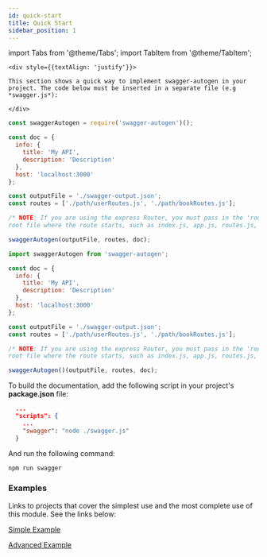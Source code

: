 ```yaml
---
id: quick-start
title: Quick Start
sidebar_position: 1
---
```


import Tabs from '@theme/Tabs';
import TabItem from '@theme/TabItem';

```mdx-code-block
<div style={{textAlign: 'justify'}}>

This section shows a quick way to implement swagger-autogen in your project. The code below must be inserted in a separate file (e.g *swagger.js*):

</div>
```


<Tabs>
<TabItem value="commonjs" label="CommonJs">

```js title="swagger.js"
const swaggerAutogen = require('swagger-autogen')();

const doc = {
  info: {
    title: 'My API',
    description: 'Description'
  },
  host: 'localhost:3000'
};

const outputFile = './swagger-output.json';
const routes = ['./path/userRoutes.js', './path/bookRoutes.js'];

/* NOTE: If you are using the express Router, you must pass in the 'routes' only the 
root file where the route starts, such as index.js, app.js, routes.js, etc ... */

swaggerAutogen(outputFile, routes, doc);
```

</TabItem>
<TabItem value="esmodules" label="ES Modules">

```js title="swagger.js"
import swaggerAutogen from 'swagger-autogen';

const doc = {
  info: {
    title: 'My API',
    description: 'Description'
  },
  host: 'localhost:3000'
};

const outputFile = './swagger-output.json';
const routes = ['./path/userRoutes.js', './path/bookRoutes.js'];

/* NOTE: If you are using the express Router, you must pass in the 'routes' only the 
root file where the route starts, such as index.js, app.js, routes.js, etc ... */

swaggerAutogen()(outputFile, routes, doc);
```
</TabItem>
</Tabs>

To build the documentation, add the following script in your project's **package.json** file:

```json title="package.json"
  ...
  "scripts": {
    ...
    "swagger": "node ./swagger.js"
  }
```

And run the following command:

```bash
npm run swagger
```

### Examples

Links to projects that cover the simplest use and the most complete use of this module. See the links below:

[Simple Example](https://github.com/davibaltar/example-swagger-autogen)

[Advanced Example](https://github.com/davibaltar/example-swagger-autogen-with-router)